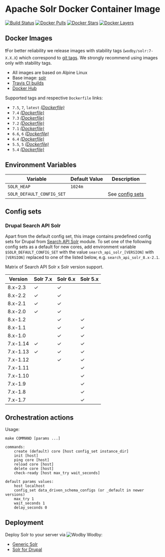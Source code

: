 # Apache Solr Docker Container Image

[![Build Status](https://travis-ci.org/wodby/solr.svg?branch=master)](https://travis-ci.org/wodby/solr)
[![Docker Pulls](https://img.shields.io/docker/pulls/wodby/solr.svg)](https://hub.docker.com/r/wodby/solr)
[![Docker Stars](https://img.shields.io/docker/stars/wodby/solr.svg)](https://hub.docker.com/r/wodby/solr)
[![Docker Layers](https://images.microbadger.com/badges/image/wodby/solr.svg)](https://microbadger.com/images/wodby/solr)

## Docker Images

❗️For better reliability we release images with stability tags (`wodby/solr:7-X.X.X`) which correspond to [git tags](https://github.com/wodby/solr/releases). We strongly recommend using images only with stability tags. 

* All images are based on Alpine Linux
* Base image: [solr](https://hub.docker.com/r/_/solr)
* [Travis CI builds](https://travis-ci.org/wodby/solr) 
* [Docker Hub](https://hub.docker.com/r/wodby/solr)

[_(Dockerfile)_]: https://github.com/wodby/solr/tree/master/Dockerfile

Supported tags and respective `Dockerfile` links:

* `7.5`, `7`, `latest` [_(Dockerfile)_]
* `7.4` [_(Dockerfile)_]
* `7.3` [_(Dockerfile)_]
* `7.2` [_(Dockerfile)_]
* `7.1` [_(Dockerfile)_]
* `6.6`, `6` [_(Dockerfile)_]
* `6.4` [_(Dockerfile)_]
* `5.5`, `5` [_(Dockerfile)_]
* `5.4` [_(Dockerfile)_]

## Environment Variables

| Variable                  | Default Value | Description                     |
| ------------------------- | ------------- | ------------------------------- |
| `SOLR_HEAP`               | `1024m `      |                                 |
| `SOLR_DEFAULT_CONFIG_SET` |               | See [config sets](#config-sets) |

## Config sets

### Drupal Search API Solr

Apart from the default config set, this image contains predefined config sets for Drupal from [Search API Solr](https://www.drupal.org/project/search_api_solr) module. To set one of the following config sets as a default for new cores, add environment variable `$SOLR_DEFAULT_CONFIG_SET` with the value `search_api_solr_[VERSION]` with `[VERSION]` replaced to one of the listed below, e.g. `search_api_solr_8.x-2.1`.

Matrix of Search API Solr x Solr version support.

| Version  | Solr 7.x | Solr 6.x | Solr 5.x |
| -------- | -------- | -------- | -------- |
| 8.x-2.3  | ✓        | ✓        |          |
| 8.x-2.2  | ✓        | ✓        |          |
| 8.x-2.1  | ✓        | ✓        |          |
| 8.x-2.0  | ✓        | ✓        |          |
| 8.x-1.2  |          | ✓        | ✓        |
| 8.x-1.1  |          | ✓        | ✓        |
| 8.x-1.0  |          | ✓        | ✓        |
| 7.x-1.14 | ✓        | ✓        | ✓        |
| 7.x-1.13 | ✓        | ✓        | ✓        |
| 7.x-1.12 |          | ✓        | ✓        |
| 7.x-1.11 |          |          | ✓        |
| 7.x-1.10 |          |          | ✓        |
| 7.x-1.9  |          |          | ✓        |
| 7.x-1.8  |          |          | ✓        |
| 7.x-1.7  |          |          | ✓        |

## Orchestration actions

Usage:
```
make COMMAND [params ...]

commands:
    create (default) core [host config_set instance_dir] 
    init [host] 
    ping core [host]
    reload core [host]
    delete core [host]
    check-ready [host max_try wait_seconds]
 
default params values:
    host localhost
    config_set data_driven_schema_configs (or _default in newer versions)
    max_try 1
    wait_seconds 1
    delay_seconds 0
```

## Deployment

Deploy Solr to your server via ![Wodby](https://www.google.com/s2/favicons?domain=wodby.com) Wodby: 

* [Generic Solr](https://wodby.com/stacks/solr)
* [Solr for Drupal](https://wodby.com/stacks/solr-drupal)
